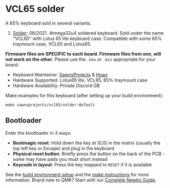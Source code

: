 # VCL65 solder

A 65% keyboard sold in several variants. 

1. [Solder](solder/): 06/2021. Atmega32u4 soldered keyboard. Sold under the name "VCL65" with Lotus 65 lite keyboard case. Compatible with some 65% traymount case, VCL65 and Lotus65.

 **Firmware files are SPECIFIC to each board. Firmware files from one, will not work on the other.** Please use the `.hex` or `.bin` appropriate for your board.

* Keyboard Maintainer: [SawnsProjects](https://github.com/MaiTheSan) & [Hoaq](https://github.com/itsmehoaq)
* Hardware Supported: Lotus65 lite, VCL65, 65% traymount case 
* Hardware Availability: Private Discord GB

Make examples for this keyboard (after setting up your build environment):

    make sawnsprojects/vcl65/solder:default

## Bootloader

Enter the bootloader in 3 ways:

* **Bootmagic reset**: Hold down the key at (0,0) in the matrix (usually the top left key or Escape) and plug in the keyboard
* **Physical reset button**: Briefly press the button on the back of the PCB - some may have pads you must short instead
* **Keycode in layout**: Press the key mapped to `RESET` if it is available

See the [build environment setup](https://docs.qmk.fm/#/getting_started_build_tools) and the [make instructions](https://docs.qmk.fm/#/getting_started_make_guide) for more information. Brand new to QMK? Start with our [Complete Newbs Guide](https://docs.qmk.fm/#/newbs).